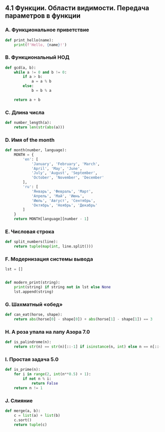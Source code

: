 ## 4.1 Функции. Области видимости. Передача параметров в функции

### A. Функциональное приветствие
``` python
def print_hello(name):
    print(f'Hello, {name}!')
```

### B. Функциональный НОД
``` python
def gcd(a, b):
    while a != 0 and b != 0:
        if a > b:
            a = a % b
        else:
            b = b % a
 
    return a + b
```

### C. Длина числа
``` python
def number_length(a):
    return len(str(abs(a)))
```

### D. Имя of the month
``` python
def month(number, language):
    MONTH = {
        'en': [
            'January', 'February', 'March',
            'April', 'May', 'June',
            'July', 'August', 'September',
            'October', 'November', 'December'
        ],
        'ru': [
            'Январь', 'Февраль', 'Март',
            'Апрель', 'Май', 'Июнь',
            'Июль', 'Август', 'Сентябрь',
            'Октябрь', 'Ноябрь', 'Декабрь'
        ]
    }
    return MONTH[language][number - 1]
```

### E. Числовая строка
``` python
def split_numbers(line):
    return tuple(map(int, line.split()))
```

### F. Модернизация системы вывода
``` python
lst = []


def modern_print(string):
    print(string) if string not in lst else None
    lst.append(string)
```

### G. Шахматный «обед»
``` python
def can_eat(horse, shape):
    return abs(horse[0] - shape[0]) + abs(horse[1] - shape[1]) == 3
```

### H. А роза упала на лапу Азора 7.0
``` python
def is_palindrome(n):
	return str(n) == str(n)[::-1] if isinstance(n, int) else n == n[::-1]
```

### I. Простая задача 5.0
``` python
def is_prime(n):
    for i in range(2, int(n**0.5) + 1):
        if not n % i:
            return False
    return n != 1
```

### J. Слияние
``` python
def merge(a, b):
    c = list(a) + list(b)
    c.sort()
    return tuple(c)
```